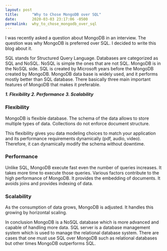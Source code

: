 ```yaml
---
layout: post
title:      "Why to Chose MongoDB over SQL"
date:       2020-03-03 23:17:06 -0500
permalink:  why_to_chose_mongodb_over_sql
---
```



I was recently asked a question about MongoDB in an interview. The question was why MongoDB is preferred over SQL. I decided to write this blog about it. 

SQL stands for Structured Query Language. Databases are categorized as SQL and NoSQL. NoSQL is simple the ones that are not SQL. MongoDB is in the NoSQL side. SQL is created by Microsoft years before the MongoDB created by MongoDB. 
MongoDB data base is widely used, and it performs mostly better than SQL database. There basically three main important features of MongoDB that makes it preferable.

***1.	Flexibility***
***2.	Performance***
***3.	Scalability***

### Flexibility

MongoDB is flexible database. The schema of the data allows to store multiple types of data. Collections do not enforce document structure.

This flexibility gives you data modeling choices to match your application and its performance requirements dynamically (pdf, audio, video). Therefore, it can dynamically modify the schema without downtime.

### Performance

Unlike SQL, MongoDB execute fast even the number of queries increases. It takes more time to execute those queries. Various factors contribute to the high performance of MongoDB. It provides the embedding of documents. It avoids joins and provides indexing of data.

### Scalability

As the consumption of data grows, MongoDB is adjusted. It handles this growing by horizontal scaling. 

In conclusion MongoDB is a NoSQL database which is more advanced and capable of handling more data. SQL server is a database management system which is used to manage the relational database system. There are cases that one must use SQL over MongoDB such as relational databases  but other times MongoDB outperforms SQL. 


